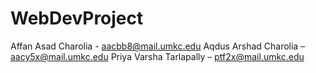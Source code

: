 # WebDevProject

Affan Asad Charolia - aacbb8@mail.umkc.edu
Aqdus Arshad Charolia – aacy5x@mail.umkc.edu
Priya Varsha Tarlapally – ptf2x@mail.umkc.edu
